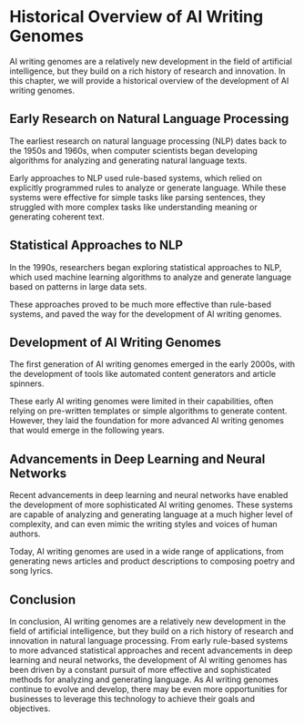 Historical Overview of AI Writing Genomes
======================================================================================

AI writing genomes are a relatively new development in the field of artificial intelligence, but they build on a rich history of research and innovation. In this chapter, we will provide a historical overview of the development of AI writing genomes.

Early Research on Natural Language Processing
---------------------------------------------

The earliest research on natural language processing (NLP) dates back to the 1950s and 1960s, when computer scientists began developing algorithms for analyzing and generating natural language texts.

Early approaches to NLP used rule-based systems, which relied on explicitly programmed rules to analyze or generate language. While these systems were effective for simple tasks like parsing sentences, they struggled with more complex tasks like understanding meaning or generating coherent text.

Statistical Approaches to NLP
-----------------------------

In the 1990s, researchers began exploring statistical approaches to NLP, which used machine learning algorithms to analyze and generate language based on patterns in large data sets.

These approaches proved to be much more effective than rule-based systems, and paved the way for the development of AI writing genomes.

Development of AI Writing Genomes
---------------------------------

The first generation of AI writing genomes emerged in the early 2000s, with the development of tools like automated content generators and article spinners.

These early AI writing genomes were limited in their capabilities, often relying on pre-written templates or simple algorithms to generate content. However, they laid the foundation for more advanced AI writing genomes that would emerge in the following years.

Advancements in Deep Learning and Neural Networks
-------------------------------------------------

Recent advancements in deep learning and neural networks have enabled the development of more sophisticated AI writing genomes. These systems are capable of analyzing and generating language at a much higher level of complexity, and can even mimic the writing styles and voices of human authors.

Today, AI writing genomes are used in a wide range of applications, from generating news articles and product descriptions to composing poetry and song lyrics.

Conclusion
----------

In conclusion, AI writing genomes are a relatively new development in the field of artificial intelligence, but they build on a rich history of research and innovation in natural language processing. From early rule-based systems to more advanced statistical approaches and recent advancements in deep learning and neural networks, the development of AI writing genomes has been driven by a constant pursuit of more effective and sophisticated methods for analyzing and generating language. As AI writing genomes continue to evolve and develop, there may be even more opportunities for businesses to leverage this technology to achieve their goals and objectives.
